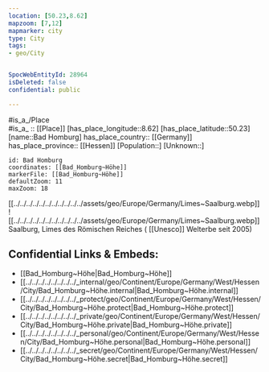 ```yaml
---
location: [50.23,8.62] 
mapzoom: [7,12] 
mapmarker: city 
type: City
tags:
- geo/City


SpocWebEntityId: 28964
isDeleted: false
confidential: public

---
```



#is_a_/Place  
#is_a_ :: [[Place]] 
[has_place_longitude::8.62] 
[has_place_latitude::50.23] 
[name::Bad Homburg] 
has_place_country:: [[Germany]]  
has_place_province:: [[Hessen]] 
[Population::] 
[Unknown::] 


```leaflet
id: Bad Homburg
coordinates: [[Bad_Homburg~Höhe]] 
markerFile: [[Bad_Homburg~Höhe]] 
defaultZoom: 11 
maxZoom: 18
```



[[../../../../../../../../../../../assets/geo/Europe/Germany/Limes~Saalburg.webp]] 
![[../../../../../../../../../../../assets/geo/Europe/Germany/Limes~Saalburg.webp]] 
Saalburg, Limes des Römischen Reiches ( [[Unesco]] Welterbe seit 2005) 


## Confidential Links & Embeds: 
- [[Bad_Homburg~Höhe|Bad_Homburg~Höhe]]  
- [[../../../../../../../../_internal/geo/Continent/Europe/Germany/West/Hessen/City/Bad_Homburg~Höhe.internal|Bad_Homburg~Höhe.internal]] 
- [[../../../../../../../../_protect/geo/Continent/Europe/Germany/West/Hessen/City/Bad_Homburg~Höhe.protect|Bad_Homburg~Höhe.protect]] 
- [[../../../../../../../../_private/geo/Continent/Europe/Germany/West/Hessen/City/Bad_Homburg~Höhe.private|Bad_Homburg~Höhe.private]] 
- [[../../../../../../../../_personal/geo/Continent/Europe/Germany/West/Hessen/City/Bad_Homburg~Höhe.personal|Bad_Homburg~Höhe.personal]] 
- [[../../../../../../../../_secret/geo/Continent/Europe/Germany/West/Hessen/City/Bad_Homburg~Höhe.secret|Bad_Homburg~Höhe.secret]] 
